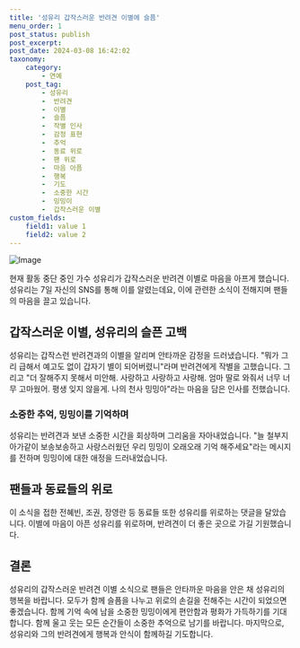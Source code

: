 ```yaml
---
title: '성유리 갑작스러운 반려견 이별에 슬픔'
menu_order: 1
post_status: publish
post_excerpt: 
post_date: 2024-03-08 16:42:02
taxonomy:
    category:
        - 연예
    post_tag:
        - 성유리
        -  반려견
        -  이별
        -  슬픔
        -  작별 인사
        -  감정 표현
        -  추억
        -  동료 위로
        -  팬 위로
        -  마음 아픔
        -  행복
        -  기도
        -  소중한 시간
        -  밍밍이
        -  갑작스러운 이별
custom_fields:
    field1: value 1
    field2: value 2
---
```


![Image](https://mimgnews.pstatic.net/image/076/2024/03/08/2024030801000540200061811_20240308055004882.jpg?type=w540)

현재 활동 중단 중인 가수 성유리가 갑작스러운 반려견 이별로 마음을 아프게 했습니다. 성유리는 7일 자신의 SNS를 통해 이를 알렸는데요, 이에 관련한 소식이 전해지며 팬들의 마음을 끌고 있습니다.
## 갑작스러운 이별, 성유리의 슬픈 고백
성유리는 갑작스런 반려견과의 이별을 알리며 안타까운 감정을 드러냈습니다. "뭐가 그리 급해서 예고도 없이 갑자기 별이 되어버렸니"라며 반려견에게 작별을 고했습니다. 그리고 "더 잘해주지 못해서 미안해. 사랑하고 사랑하고 사랑해. 엄마 딸로 와줘서 너무 너무 고마웠어. 평생 잊지 않을게. 나의 천사 밍밍아"라는 마음을 담은 인사를 전했습니다.
### 소중한 추억, 밍밍이를 기억하며
성유리는 반려견과 보낸 소중한 시간을 회상하며 그리움을 자아내었습니다. "늘 철부지 아가같이 보송보송하고 사랑스러웠던 우리 밍밍이 오래오래 기억 해주세요"라는 메시지를 전하며 밍밍이에 대한 애정을 드러내었습니다.
## 팬들과 동료들의 위로
이 소식을 접한 전혜빈, 조권, 장영란 등 동료들 또한 성유리를 위로하는 댓글을 달았습니다. 이별에 마음이 아픈 성유리를 위로하며, 반려견이 더 좋은 곳으로 가길 기원했습니다.
## 결론
성유리의 갑작스러운 반려견 이별 소식으로 팬들은 안타까운 마음을 안은 채 성유리의 행복을 바랍니다. 모두가 함께 슬픔을 나누고 위로의 손길을 전해주는 시간이 되었으면 좋겠습니다. 함께 기억 속에 남을 소중한 밍밍이에게 편안함과 평화가 가득하기를 기대합니다. 함께 울고 웃는 모든 순간들이 소중한 추억으로 남기를 바랍니다. 마지막으로, 성유리와 그의 반려견에게 행복과 안식이 함께하길 기도합니다.

